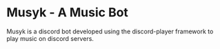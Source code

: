 # Musyk - A Music Bot

Musyk is a discord bot developed using the discord-player framework to play music on discord servers.

